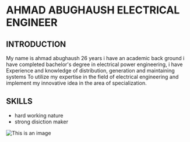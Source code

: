 # AHMAD ABUGHAUSH  ELECTRICAL ENGINEER 

## INTRODUCTION
My name is ahmad abughaush 26 years i have an academic back ground i have completed bachelor's degree in electrical power engineering,
i have Experience and knowledge of distribution,
generation and maintaining systems To utilize
my expertise in the field of electrical
engineering and implement my innovative idea in the area of specialization.

## SKILLS 
+  hard working nature
+ strong disiction maker 

![This is an image]([https://myoctocat.com/assets/images/base-octocat.svg](https://depositphotos.com/34299535/stock-photo-worker-portrait.html))

